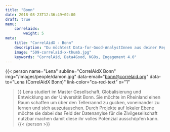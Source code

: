 ```yaml
---
title: "Bonn"
date: 2018-08-23T12:36:49+02:00
draft: true
menu: 
    correlaidx:
        weight: 5
meta:
    title: "CorrelAidX - Bonn"
    description: "Du möchtest Data-for-Good-AnalystInnen aus deiner Region kennenlernen, und zusammen Daten für den guten Zweck nutzen? Mit CorrelAidX bringen wir Data for Good in deine Stadt!"
    image: "509-correlaid-x-thumb.jpg"
    keywords: "CorrelAid, Data4Good, NGOs, Engagement 4.0"
---
```


{{< person 
    name="Lena"
    subline="CorrelAidX Bonn"
    img="/images/people/damon.jpg"
    data-email="bonn@correlaid.org"
    data-to="Lena (CorrelAidX Bonn)"
    link-color="ca-red-text"
    x="1"
>}}
Lena studiert im Master Gesellschaft, Globalisierung und Entwicklung an der Universität Bonn.
Sie möchte im Rheinland einen Raum schaffen um über den Tellerrannd zu gucken, voneinander zu lernen und sich auszutauschen. Durch Projekte auf lokaler Ebene möchte sie dabei das Feld der Datenanylse für die Zivilgesellschaft nutzbar machen damit diese ihr volles Potenzial ausschöpfen kann.
{{< /person >}}
